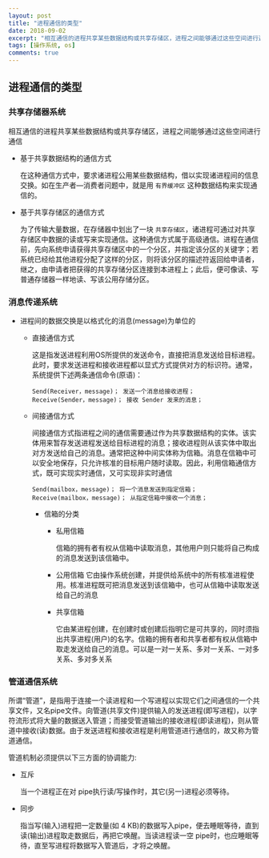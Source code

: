 ```yaml
---
layout: post
title: "进程通信的类型"
date: 2018-09-02
excerpt: "相互通信的进程共享某些数据结构或共享存储区，进程之间能够通过这些空间进行通信"
tags: [操作系统, os]
comments: true
---
```


## 进程通信的类型

### 共享存储器系统

相互通信的进程共享某些数据结构或共享存储区，进程之间能够通过这些空间进行通信

* 基于共享数据结构的通信方式

    在这种通信方式中，要求诸进程公用某些数据结构，借以实现诸进程间的信息交换。如在生产者—消费者问题中，就是用 `有界缓冲区` 这种数据结构来实现通信的。

* 基于共享存储区的通信方式

    为了传输大量数据，在存储器中划出了一块 `共享存储区`，诸进程可通过对共享存储区中数据的读或写来实现通信。这种通信方式属于高级通信。进程在通信前，先向系统申请获得共享存储区中的一个分区，并指定该分区的关键字；若系统已经给其他进程分配了这样的分区，则将该分区的描述符返回给申请者，继之，由申请者把获得的共享存储分区连接到本进程上；此后，便可像读、写普通存储器一样地读、写该公用存储分区。

### 消息传递系统

* 进程间的数据交换是以格式化的消息(message)为单位的

    * 直接通信方式

        这是指发送进程利用OS所提供的发送命令，直接把消息发送给目标进程。此时，要求发送进程和接收进程都以显式方式提供对方的标识符。通常，系统提供下述两条通信命令(原语)：

        ```
        Send(Receiver，message)； 发送一个消息给接收进程；
        Receive(Sender，message)； 接收 Sender 发来的消息；
        ```

    * 间接通信方式

        间接通信方式指进程之间的通信需要通过作为共享数据结构的实体。该实体用来暂存发送进程发送给目标进程的消息；接收进程则从该实体中取出对方发送给自己的消息。通常把这种中间实体称为信箱。消息在信箱中可以安全地保存，只允许核准的目标用户随时读取。因此，利用信箱通信方式，既可实现实时通信，又可实现非实时通信

        ```
        Send(mailbox，message)； 将一个消息发送到指定信箱；
        Receive(mailbox，message)； 从指定信箱中接收一个消息；
        ```

        * 信箱的分类

            * 私用信箱

                信箱的拥有者有权从信箱中读取消息，其他用户则只能将自己构成的消息发送到该信箱中。

            * 公用信箱
                它由操作系统创建，并提供给系统中的所有核准进程使用。核准进程既可把消息发送到该信箱中，也可从信箱中读取发送给自己的消息

            * 共享信箱

                它由某进程创建，在创建时或创建后指明它是可共享的，同时须指出共享进程(用户)的名字。信箱的拥有者和共享者都有权从信箱中取走发送给自己的消息。可以是一对一关系、多对一关系、一对多关系、多对多关系


### 管道通信系统

所谓“管道”，是指用于连接一个读进程和一个写进程以实现它们之间通信的一个共享文件，又名pipe文件。向管道(共享文件)提供输入的发送进程(即写进程)，以字符流形式将大量的数据送入管道；而接受管道输出的接收进程(即读进程)，则从管道中接收(读)数据。由于发送进程和接收进程是利用管道进行通信的，故又称为管道通信。

管道机制必须提供以下三方面的协调能力:

* 互斥

    当一个进程正在对 pipe执行读/写操作时，其它(另一)进程必须等待。

* 同步

    指当写(输入)进程把一定数量(如 4 KB)的数据写入pipe，便去睡眠等待，直到读(输出)进程取走数据后，再把它唤醒。当读进程读一空 pipe时，也应睡眠等待，直至写进程将数据写入管道后，才将之唤醒。
